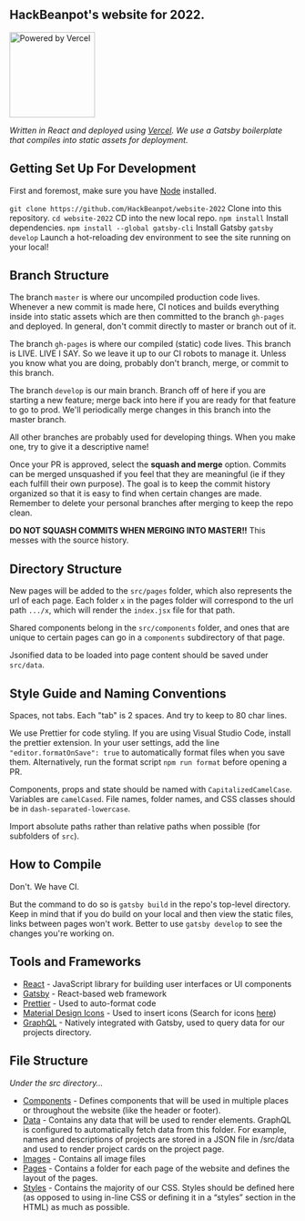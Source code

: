 ## HackBeanpot's website for 2022. 

[<img src="./src/images/svg/powered-by-vercel.svg" alt="Powered by Vercel" width="150"/>](https://vercel.com/?utm_source=hackbeanpot&utm_campaign=oss)

_Written in React and deployed using [Vercel](https://vercel.com/?utm_source=hackbeanpot&utm_campaign=oss). We use a Gatsby boilerplate that compiles into static assets for deployment._

## Getting Set Up For Development

First and foremost, make sure you have [Node](https://nodejs.org) installed.

`git clone https://github.com/HackBeanpot/website-2022` Clone into this repository.
`cd website-2022` CD into the new local repo.
`npm install` Install dependencies.
`npm install --global gatsby-cli` Install Gatsby
`gatsby develop` Launch a hot-reloading dev environment to see the site running on your local!

## Branch Structure

The branch `master` is where our uncompiled production code lives. Whenever a new commit is made here, CI notices and builds everything inside into static assets which are then committed to the branch `gh-pages` and deployed. In general, don't commit directly to master or branch out of it.

The branch `gh-pages` is where our compiled (static) code lives. This branch is LIVE. LIVE I SAY. So we leave it up to our CI robots to manage it. Unless you know what you are doing, probably don't branch, merge, or commit to this branch.

The branch `develop` is our main branch. Branch off of here if you are starting a new feature; merge back into here if you are ready for that feature to go to prod. We'll periodically merge changes in this branch into the master branch.

All other branches are probably used for developing things. When you make one, try to give it a descriptive name!

Once your PR is approved, select the **squash and merge** option. Commits can be merged unsquashed if you feel that they are meaningful (ie if they each fulfill their own purpose). The goal is to keep the commit history organized so that it is easy to find when certain changes are made. Remember to delete your personal branches after merging to keep the repo clean.

**DO NOT SQUASH COMMITS WHEN MERGING INTO MASTER!!** This messes with the source history.

## Directory Structure

New pages will be added to the `src/pages` folder, which also represents the url of each page. Each folder `x` in the pages folder will correspond to the url path `.../x`, which will render the `index.jsx` file for that path.

Shared components belong in the `src/components` folder, and ones that are unique to certain pages can go in a `components` subdirectory of that page.

Jsonified data to be loaded into page content should be saved under `src/data`.

## Style Guide and Naming Conventions

Spaces, not tabs.
Each "tab" is 2 spaces.
And try to keep to 80 char lines.

We use Prettier for code styling. If you are using Visual Studio Code, install the prettier extension. In your user settings, add the line `"editor.formatOnSave": true` to automatically format files when you save them. Alternatively, run the format script `npm run format` before opening a PR.

Components, props and state should be named with `CapitalizedCamelCase`. Variables are `camelCased`. File names, folder names, and CSS classes should be in `dash-separated-lowercase`.

Import absolute paths rather than relative paths when possible (for subfolders of `src`).

## How to Compile

Don't. We have CI.

But the command to do so is `gatsby build` in the repo's top-level directory. Keep in mind that if you do build on your local and then view the static files, links between pages won't work. Better to use `gatsby develop` to see the changes you're working on.

## Tools and Frameworks

* [React](https://reactjs.org/docs/hello-world.html) - JavaScript library for building user interfaces or UI components
* [Gatsby](https://www.gatsbyjs.org/docs/building-with-components/) - React-based web framework
* [Prettier](https://prettier.io/) - Used to auto-format code 
* [Material Design Icons](https://github.com/levrik/mdi-react) - Used to insert icons (Search for icons [here](https://materialdesignicons.com/))
* [GraphQL](https://graphql.org/learn/) - Natively integrated with Gatsby, used to query data for our projects directory.

## File Structure
_Under the src directory…_

* [Components](https://github.com/HackBeanpot/website-2022/tree/master/src/components) - Defines components that will be used in multiple places or throughout the website (like the header or footer).
* [Data](https://github.com/HackBeanpot/website-2022/tree/master/src/data) - Contains any data that will be used to render elements. GraphQL is configured to automatically fetch data from this folder. For example, names and descriptions of projects are stored in a JSON file in /src/data and used to render project cards on the project page.
* [Images](https://github.com/HackBeanpot/website-2022/tree/master/src/images) - Contains all image files
* [Pages](https://github.com/HackBeanpot/website-2022/tree/master/src/pages) - Contains a folder for each page of the website and defines the layout of the pages.
* [Styles](https://github.com/HackBeanpot/website-2022/tree/master/src/styles) - Contains the majority of our CSS. Styles should be defined here (as opposed to using in-line CSS or defining it in a “styles” section in the HTML) as much as possible.
